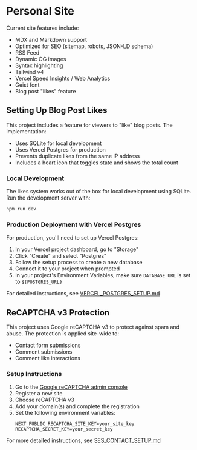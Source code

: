 # Personal Site

Current site features include:

- MDX and Markdown support
- Optimized for SEO (sitemap, robots, JSON-LD schema)
- RSS Feed
- Dynamic OG images
- Syntax highlighting
- Tailwind v4
- Vercel Speed Insights / Web Analytics
- Geist font
- Blog post "likes" feature

## Setting Up Blog Post Likes

This project includes a feature for viewers to "like" blog posts. The implementation:
- Uses SQLite for local development
- Uses Vercel Postgres for production
- Prevents duplicate likes from the same IP address
- Includes a heart icon that toggles state and shows the total count

### Local Development

The likes system works out of the box for local development using SQLite. Run the development server with:

```bash
npm run dev
```

### Production Deployment with Vercel Postgres

For production, you'll need to set up Vercel Postgres:

1. In your Vercel project dashboard, go to "Storage"
2. Click "Create" and select "Postgres"
3. Follow the setup process to create a new database
4. Connect it to your project when prompted
5. In your project's Environment Variables, make sure `DATABASE_URL` is set to `${POSTGRES_URL}`

For detailed instructions, see [VERCEL_POSTGRES_SETUP.md](./VERCEL_POSTGRES_SETUP.md)

## ReCAPTCHA v3 Protection

This project uses Google reCAPTCHA v3 to protect against spam and abuse. The protection is applied site-wide to:

- Contact form submissions
- Comment submissions
- Comment like interactions

### Setup Instructions

1. Go to the [Google reCAPTCHA admin console](https://www.google.com/recaptcha/admin)
2. Register a new site
3. Choose reCAPTCHA v3
4. Add your domain(s) and complete the registration
5. Set the following environment variables:
   ```
   NEXT_PUBLIC_RECAPTCHA_SITE_KEY=your_site_key
   RECAPTCHA_SECRET_KEY=your_secret_key
   ```

For more detailed instructions, see [SES_CONTACT_SETUP.md](./SES_CONTACT_SETUP.md)
